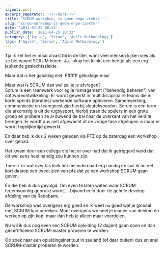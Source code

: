 ```yaml
---
layout: post
excerpt_separator: '<!--more-->'
title: 'SCRUM workshop, is geen enge ziekte !'
slug: 'scrum-workshop-is-geen-enge-ziekte-'
date: '2011-04-25 20:33'
publish_date: '2011-04-25 20:33'
category: ['Agile', 'Scrum', 'Agile Methodology']
tags: ['Agile', 'Scrum', 'Agile Methodology']
---
```

Tja ik zet het er maar alvast bij in de titel, want veel mensen kijken vies
als ze het woord SCRUM horen. Ja.. okay het klinkt een beetje als een erg
jeukende geslachtsziekte.

Maar dat is het gelukkig niet. Pfffffff gelukkige maar

Maar wat is SCRUM dan wel zal je je afvragen?  
Scrum is een raamwerk voor agile management (“behendig beheren”) van
softwareontwikkeling. Er wordt gewerkt in multidisciplinaire teams die in
korte sprints (iteraties) werkende software opleveren. Samenwerking,
communicatie en teamgeest zijn hierbij sleutelwoorden. Scrum is een term die
afkomstig is uit de rugbysport, hierbij staan de spelers in een grote groep en
proberen ze al duwend de bal naar de overkant van het veld te brengen. Er
wordt dus niet afgewacht of de vorige fase afgelopen is maar er wordt
tegelijkertijd gewerkt.

En daar heb ik dus 2 weken geleden via PFZ op de zaterdag een workshop over
gehad.

Het kwam door een collega die het er over had dat ik getriggerd werd dat dit
wel eens heel handig zou kunnen zijn.

Toen ik er wat over las leek het me inderdaad erg handig en laat ik nu net
kort daarop een tweet zien van pfz dat ze een workshop SCRUM gaan geven.

En die heb ik dus gevolgd. Om even te laten weten waar SCRUM tegenwoordig
gebruikt wordt…. bijvoorbeeld door de gehele develop-afdeling van de Rabobank.

De workshop was overigens erg goed en ik weet nu goed wat je globaal met SCRUM
kan bereiken. Moet overigens we heel je manier van denken en werken op zijn
kop, maar dan heb je alleen maar voordelen.

Nu wil ik dus nog even een SCRUM opleiding (2 dagen) gaan doen en dan
gecertificeerd SCRUM-master proberen te worden.

Op zoek naar een opleidingsinstituut in zeeland (of daar buiten) dus en snel
SCRUM-master proberen te worden.

